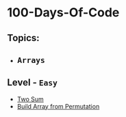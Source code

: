 
# 100-Days-Of-Code

## Topics:

- ## `Arrays`
 

## Level - `Easy`

* [Two Sum](https://leetcode.com/problems/two-sum/)
* [Build Array from Permutation](https://leetcode.com/problems/build-array-from-permutation/) 
